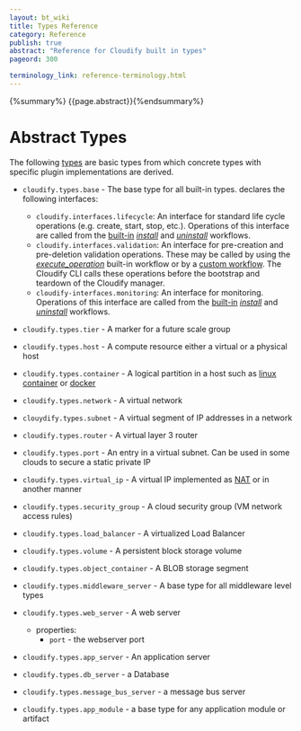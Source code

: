 ```yaml
---
layout: bt_wiki
title: Types Reference
category: Reference
publish: true
abstract: "Reference for Cloudify built in types"
pageord: 300

terminology_link: reference-terminology.html
---
```

{%summary%} {{page.abstract}}{%endsummary%}

# Abstract Types
The following [types]({{page.terminology_link}}#type) are basic types from which concrete types with specific plugin implementations are derived.

* `cloudify.types.base` - The base type for all built-in types. declares the following interfaces:

  - `cloudify.interfaces.lifecycle`: An interface for standard life cycle operations (e.g. create, start, stop, etc.). Operations of this interface are called from the [built-in](guide-workflows.html#built-in-workflows) [*install*](reference-builtin-workflows.html#install) and [*uninstall*](reference-builtin-workflows.html#uninstall) workflows.
  - `cloudify.interfaces.validation`: An interface for pre-creation and pre-deletion validation operations. These may be called by using the [*execute_operation*](reference-builtin-workflows.html#execute-operation) built-in workflow or by a [custom workflow](guide-workflows.html#writing-a-custom-workflow). The Cloudify CLI calls these operations before the bootstrap and teardown of the Cloudify manager.
  - `cloudify-interfaces.monitoring`: An interface for monitoring. Operations of this interface are called from the [built-in](guide-workflows.html#built-in-workflows) [*install*](reference-builtin-workflows.html#install) and [*uninstall*](reference-builtin-workflows.html#uninstall) workflows.


* `cloudify.types.tier` - A marker for a future scale group

* `cloudify.types.host` - A compute resource either a virtual or a physical host


* `cloudify.types.container` - A logical partition in a host such as [linux container](http://en.wikipedia.org/wiki/LXC) or [docker](https://www.docker.io/)

* `cloudify.types.network` - A virtual network

* `clouydify.types.subnet` - A virtual segment of IP addresses in a network

* `cloudify.types.router` - A virtual layer 3 router

* `cloudify.types.port` - An entry in a virtual subnet. Can be used in some clouds to secure a static private IP

* `cloudify.types.virtual_ip` - A virtual IP implemented as [NAT](http://en.wikipedia.org/wiki/Network_address_translation) or in another manner

* `cloudify.types.security_group` - A cloud security group (VM network access rules)

* `cloudify.types.load_balancer` - A virtualized Load Balancer

* `cloudify.types.volume` - A persistent block storage volume

* `cloudify.types.object_container` - A BLOB storage segment

* `cloudify.types.middleware_server` - A base type for all middleware level types

* `cloudify.types.web_server` - A web server
	* properties:
		* `port` - the webserver port

* `cloudify.types.app_server` - An application server

* `cloudify.types.db_server` - a Database

* `cloudify.types.message_bus_server` - a message bus server

* `cloudify.types.app_module` - a base type for any application module or artifact
